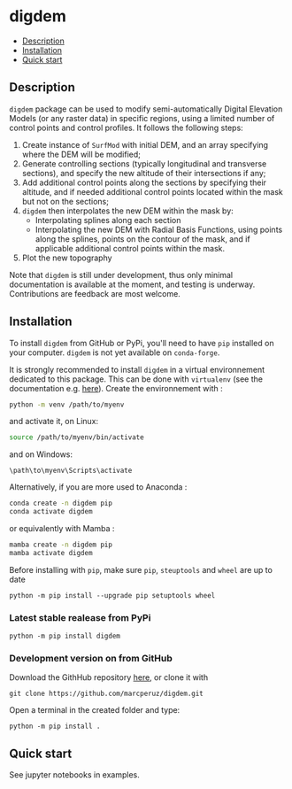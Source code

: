 # digdem

- [Description](#description)
- [Installation](#installation)
- [Quick start](#quick-start)
  
## Description <a name="description"></a>

`digdem` package can be used to modify semi-automatically Digital Elevation Models (or any raster data) in specific regions, using a limited number of
control points and control profiles. It follows the following steps:

1. Create instance of `SurfMod` with initial DEM, and an array specifying where the DEM will be modified;
2. Generate controlling sections (typically longitudinal and transverse sections), and specify the new altitude of their intersections if any;
3. Add additional control points along the sections by specifying their altitude, and if needed additional control points located within the mask but not on the sections;
4. `digdem` then interpolates the new DEM within the mask by:
   - Interpolating splines along each section
   - Interpolating the new DEM with Radial Basis Functions, using points along the splines, points on the contour of the mask, and if applicable additional control points within the mask.
5. Plot the new topography

Note that `digdem` is still under development, thus only minimal documentation is available at the moment, and testing is underway.
Contributions are feedback are most welcome. 

## Installation <a name="installation"></a>

To install `digdem` from GitHub or PyPi, you'll need to have `pip` installed on your computer. `digdem` is not yet available on `conda-forge`. 

It is strongly recommended to install `digdem` in a virtual environnement dedicated to this package. This can be done with `virtualenv`
(see the documentation e.g. [here](https://packaging.python.org/en/latest/guides/installing-using-pip-and-virtual-environments/)).
Create the environnement with :

```bash
python -m venv /path/to/myenv
```

and activate it, on Linux:

```bash
source /path/to/myenv/bin/activate
```

and on Windows:

```cmd.exe
\path\to\myenv\Scripts\activate
```

Alternatively, if you are more used to Anaconda :

```bash
conda create -n digdem pip
conda activate digdem
```

or equivalently with Mamba :

```bash
mamba create -n digdem pip
mamba activate digdem
```

Before installing with `pip`, make sure `pip`, `steuptools` and `wheel` are up to date

```
python -m pip install --upgrade pip setuptools wheel
```

### Latest stable realease from PyPi <a name="pypi-install"></a>

```
python -m pip install digdem
```

### Development version on from GitHub <a name="source-install"></a>

Download the GithHub repository [here](https://github.com/marcperuz/digdem), or clone it with

```
git clone https://github.com/marcperuz/digdem.git
```

Open a terminal in the created folder and type:

```
python -m pip install .
```

## Quick start <a name="quick-start"></a>

See jupyter notebooks in examples.
